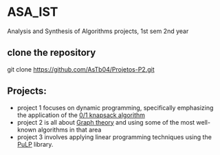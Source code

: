 # ASA_IST
Analysis and Synthesis of Algorithms projects, 1st sem 2nd year
## clone the repository
git clone https://github.com/AsTb04/Projetos-P2.git
## Projects:
- project 1 focuses on dynamic programming, specifically emphasizing the application of the [0/1 knapsack algorithm](https://en.wikipedia.org/wiki/Knapsack_problem)
- project 2 is all about [Graph theory](https://en.wikipedia.org/wiki/Graph_theory) and using some of the most well-known algorithms in that area
- project 3 involves applying linear programming techniques using the [PuLP](https://pypi.org/project/PuLP/) library.